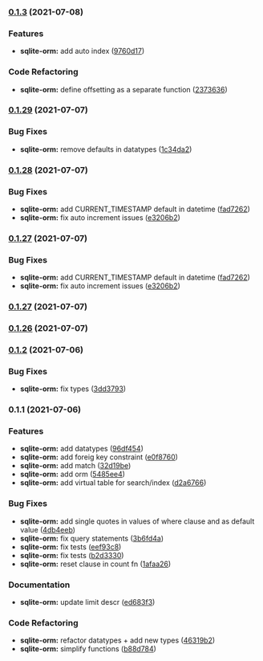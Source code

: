 ### [0.1.3](https://github.com///compare/sqlite-orm@0.1.29...sqlite-orm@0.1.3) (2021-07-08)


### Features

* **sqlite-orm:** add auto index ([9760d17](https://github.com///commit/9760d177e76412b3ca09dc971dd9772d8d52b6af))


### Code Refactoring

* **sqlite-orm:** define offsetting as a separate function ([2373636](https://github.com///commit/2373636ff701abe2b66b3c61d0dee185d47fe7cc))

### [0.1.29](https://github.com///compare/sqlite-orm@0.1.28...sqlite-orm@0.1.29) (2021-07-07)


### Bug Fixes

* **sqlite-orm:** remove defaults in datatypes ([1c34da2](https://github.com///commit/1c34da20ad2a9f06ee94b1be2d42343496d03497))

### [0.1.28](https://github.com///compare/sqlite-orm@0.1.27...sqlite-orm@0.1.28) (2021-07-07)


### Bug Fixes

* **sqlite-orm:** add CURRENT_TIMESTAMP default in datetime ([fad7262](https://github.com///commit/fad72625d3b187054549529cd13ca99af1c1855e))
* **sqlite-orm:** fix auto increment issues ([e3206b2](https://github.com///commit/e3206b2af9ca759b296177e0be20a63fbcda2761))

### [0.1.27](https://github.com///compare/sqlite-orm@0.1.27...sqlite-orm@0.1.27) (2021-07-07)


### Bug Fixes

* **sqlite-orm:** add CURRENT_TIMESTAMP default in datetime ([fad7262](https://github.com///commit/fad72625d3b187054549529cd13ca99af1c1855e))
* **sqlite-orm:** fix auto increment issues ([e3206b2](https://github.com///commit/e3206b2af9ca759b296177e0be20a63fbcda2761))

### [0.1.27](https://github.com///compare/sqlite-orm@0.1.26...sqlite-orm@0.1.27) (2021-07-07)

### [0.1.26](https://github.com///compare/sqlite-orm@0.1.2...sqlite-orm@0.1.26) (2021-07-07)

### [0.1.2](https://github.com/thestrawhats/react-native-modules/compare/sqlite-orm@0.1.1...sqlite-orm@0.1.2) (2021-07-06)


### Bug Fixes

* **sqlite-orm:** fix types ([3dd3793](https://github.com/thestrawhats/react-native-modules/commit/3dd3793ddc4f617e202e6d45933508906cb7ea9c))

### 0.1.1 (2021-07-06)


### Features

* **sqlite-orm:** add datatypes ([96df454](https://github.com/thestrawhats/react-native-modules/commit/96df4544961e82c93785e3ae77ee2dbc74f3ea7e))
* **sqlite-orm:** add foreig key constraint ([e0f8760](https://github.com/thestrawhats/react-native-modules/commit/e0f8760a1ab0108628ac514276a32315019049e7))
* **sqlite-orm:** add match ([32d19be](https://github.com/thestrawhats/react-native-modules/commit/32d19be886576c61110a80b17c47839a5efbb137))
* **sqlite-orm:** add orm ([5485ee4](https://github.com/thestrawhats/react-native-modules/commit/5485ee40dcf06b55ddd6391c626fad9dc4e1241f))
* **sqlite-orm:** add virtual table for search/index ([d2a6766](https://github.com/thestrawhats/react-native-modules/commit/d2a676617c4a295e3424c8b6b3e6456f744c6fec))


### Bug Fixes

* **sqlite-orm:** add single quotes in values of where clause and as default value ([4db4eeb](https://github.com/thestrawhats/react-native-modules/commit/4db4eeb7093f3bfd9fdfca5f2b6cf7d5cbab402f))
* **sqlite-orm:** fix query statements ([3b6fd4a](https://github.com/thestrawhats/react-native-modules/commit/3b6fd4a56eec7907645de62db2b76fa43d3057a5))
* **sqlite-orm:** fix tests ([eef93c8](https://github.com/thestrawhats/react-native-modules/commit/eef93c821f6fd7695e97c47e09725d251dfc0898))
* **sqlite-orm:** fix tests ([b2d3330](https://github.com/thestrawhats/react-native-modules/commit/b2d3330fa7847dfc72ea097bf93309c053cf2d9c))
* **sqlite-orm:** reset clause in count fn ([1afaa26](https://github.com/thestrawhats/react-native-modules/commit/1afaa26eddf4c127e1297f3bf2eb7bc458851c01))


### Documentation

* **sqlite-orm:** update limit descr ([ed683f3](https://github.com/thestrawhats/react-native-modules/commit/ed683f31dbd1732bb22cd54253d7fce04a14fff1))


### Code Refactoring

* **sqlite-orm:** refactor datatypes + add new types ([46319b2](https://github.com/thestrawhats/react-native-modules/commit/46319b2091d7f726046441d845dab1710652ca82))
* **sqlite-orm:** simplify functions ([b88d784](https://github.com/thestrawhats/react-native-modules/commit/b88d784c6905db661bcad0e92403458312ccb562))

